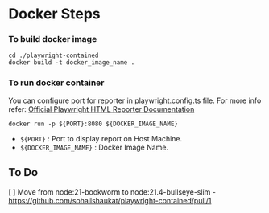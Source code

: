 # Docker Steps

### To build docker image

```
cd ./playwright-contained
docker build -t docker_image_name .
```

### To run docker container
You can configure port for reporter in playwright.config.ts file. For more info refer: [Official Playwright HTML Reporter Documentation](https://playwright.dev/docs/test-reporters#html-reporter)
```
docker run -p ${PORT}:8080 ${DOCKER_IMAGE_NAME}
```
- `${PORT}` : Port to display report on Host Machine.
- `${DOCKER_IMAGE_NAME}` : Docker Image Name.

## To Do
[ ] Move from node:21-bookworm to node:21.4-bullseye-slim - https://github.com/sohailshaukat/playwright-contained/pull/1
